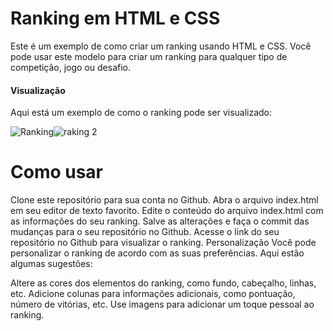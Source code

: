 # Ranking em HTML e CSS
Este é um exemplo de como criar um ranking usando HTML e CSS. Você pode usar este modelo para criar um ranking para qualquer tipo de competição, jogo ou desafio.

#### Visualização
Aqui está um exemplo de como o ranking pode ser visualizado:

![Ranking](https://user-images.githubusercontent.com/116680072/229256456-6fe33f6a-113c-4130-a900-decce09781bb.png)![raking 2](https://user-images.githubusercontent.com/116680072/229256920-579722f3-6a7d-4d1b-954e-eb61c2b52511.png)



# Como usar
Clone este repositório para sua conta no Github.
Abra o arquivo index.html em seu editor de texto favorito.
Edite o conteúdo do arquivo index.html com as informações do seu ranking.
Salve as alterações e faça o commit das mudanças para o seu repositório no Github.
Acesse o link do seu repositório no Github para visualizar o ranking.
Personalização
Você pode personalizar o ranking de acordo com as suas preferências. Aqui estão algumas sugestões:

Altere as cores dos elementos do ranking, como fundo, cabeçalho, linhas, etc.
Adicione colunas para informações adicionais, como pontuação, número de vitórias, etc.
Use imagens para adicionar um toque pessoal ao ranking.
